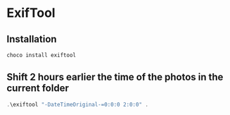 # ExifTool

## Installation

```powershell
choco install exiftool
```

## Shift 2 hours earlier the time of the photos in the current folder

```powershell
.\exiftool "-DateTimeOriginal-=0:0:0 2:0:0" .
```